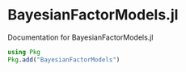 # BayesianFactorModels.jl

Documentation for BayesianFactorModels.jl

```julia
using Pkg
Pkg.add("BayesianFactorModels")
```